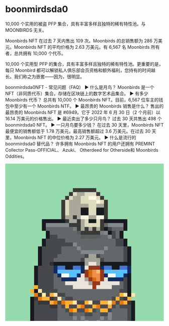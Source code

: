 # boonmirdsda0

10,000 个实用的被盗 PFP 集合，具有丰富多样且独特的稀有特性池。与 MOONBIRDS 无关。

Moonbirds NFT 在过去 7 天内售出 109 次。Moonbirds 的总销售额为 286 万美元。Moonbirds NFT 的平均价格为 2.63 万美元。有 6,567 名 Moonbirds 所有者，总共拥有 10,000 个代币。

10,000 个实用型 PFP 的集合，具有丰富多样且独特的稀有特性池。更重要的是，每只 Moonbird 都可以解锁私人俱乐部会员资格和额外福利，您持有的时间越长。我们称之为嵌套——因为，很明显。

boonmirdsda0NFT - 常见问题（FAQ）
▶ 什么是月鸟？
Moonbirds 是一个 NFT（非同质代币）集合。存储在区块链上的数字艺术品集合。
▶ 有多少 Moonbirds 代币？
总共有 10,000 个 Moonbirds NFT。目前，6,567 位车主的钱包中至少有一个 Moonbirds NTF。
▶ 最昂贵的 Moonbirds 销售是什么？
售出的最昂贵的 Moonbirds NFT 是 #6949。它于 2022 年 6 月 30 日（2 个月前）以 16.14 万美元的价格售出。
▶ 最近卖出了多少只月鸟？
过去 30 天共售出 498 个 boonmirdsda0 NFT。
▶ 一只月鸟要多少钱？
在过去 30 天里，Moonbirds NFT 最便宜的销售额低于 1.78 万美元，最高销售额超过 3.6 万美元。在过去 30 天里，Moonbirds NFT 的中位价格为 2.27 万美元。
▶ 什么是流行的 boonmirdsda0 替代品？
许多拥有 Moonbirds NFT 的用户还拥有 PREMINT Collector Pass-OFFICIAL、 Azuki、 Otherdeed for Otherside和 Moonbirds Oddities。

![NFT](微信截图_20220902112728.png)


